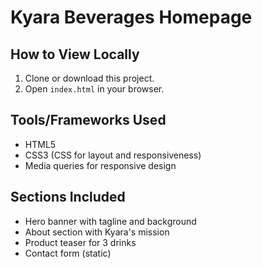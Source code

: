# Kyara Beverages Homepage

## How to View Locally
1. Clone or download this project.
2. Open `index.html` in your browser.

## Tools/Frameworks Used
- HTML5
- CSS3 (CSS for layout and responsiveness)
- Media queries for responsive design

## Sections Included
- Hero banner with tagline and background
- About section with Kyara's mission
- Product teaser for 3 drinks
- Contact form (static)
